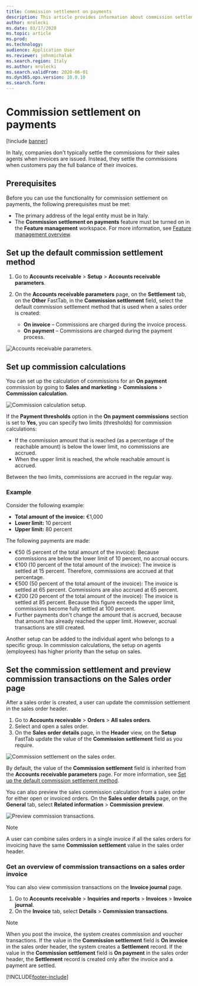 ```yaml
---
title: Commission settlement on payments
description: This article provides information about commission settlement on payments.
author: mrolecki
ms.date: 03/17/2020
ms.topic: article
ms.prod: 
ms.technology: 
audience: Application User
ms.reviewer: johnmichalak
ms.search.region: Italy
ms.author: mrolecki
ms.search.validFrom: 2020-06-01
ms.dyn365.ops.version: 10.0.10
ms.search.form: 
---
```


# Commission settlement on payments

[!include [banner](../../includes/banner.md)]

In Italy, companies don't typically settle the commissions for their sales agents when invoices are issued. Instead, they settle the commissions when customers pay the full balance of their invoices.

## Prerequisites

Before you can use the functionality for commission settlement on payments, the following prerequisites must be met:

- The primary address of the legal entity must be in Italy.
- The **Commission settlement on payments** feature must be turned on in the **Feature management** workspace. For more information, see [Feature management overview](../../../fin-ops-core/fin-ops/get-started/feature-management/feature-management-overview.md).

## <a name="default-commission-settlement-period">Set up the default commission settlement method

1. Go to **Accounts receivable** \> **Setup** \> **Accounts receivable parameters**.
2. On the **Accounts receivable parameters** page, on the **Settlement** tab, on the **Other** FastTab, in the **Commission settlement** field, select the default commission settlement method that is used when a sales order is created:

    - **On invoice** – Commissions are charged during the invoice process.
    - **On payment** – Commissions are charged during the payment process.

![Accounts receivable parameters.](../media/emea-ita-exil-commission-setup-parameters.PNG)

## Set up commission calculations

You can set up the calculation of commissions for an **On payment** commission by going to **Sales and marketing** \> **Commissions** \> **Commission calculation**.

![Commission calculation setup.](../media/emea-ita-exil-commission-%20calculation-setup.PNG)

If the **Payment thresholds** option in the **On payment commissions** section is set to **Yes**, you can specify two limits (thresholds) for commission calculations:

- If the commission amount that is reached (as a percentage of the reachable amount) is below the lower limit, no commissions are accrued.
- When the upper limit is reached, the whole reachable amount is accrued.

Between the two limits, commissions are accrued in the regular way.

### Example

Consider the following example:

- **Total amount of the invoice:** €1,000
- **Lower limit:** 10 percent
- **Upper limit:** 80 percent

The following payments are made:

- €50 (5 percent of the total amount of the invoice): Because commissions are below the lower limit of 10 percent, no accrual occurs.
- €100 (10 percent of the total amount of the invoice): The invoice is settled at 15 percent. Therefore, commissions are accrued at that percentage.
- €500 (50 percent of the total amount of the invoice): The invoice is settled at 65 percent. Commissions are also accrued at 65 percent.
- €200 (20 percent of the total amount of the invoice): The invoice is settled at 85 percent. Because this figure exceeds the upper limit, commissions become fully settled at 100 percent.
- Further payments don't change the amount that is accrued, because that amount has already reached the upper limit. However, accrual transactions are still created.

Another setup can be added to the individual agent who belongs to a specific group. In commission calculations, the setup on agents (employees) has higher priority than the setup on sales.

## Set the commission settlement and preview commission transactions on the Sales order page

After a sales order is created, a user can update the commission settlement in the sales order header.

1. Go to **Accounts receivable** \> **Orders** \> **All sales orders**.
2. Select and open a sales order.
3. On the **Sales order details** page, in the **Header** view, on the **Setup** FastTab update the value of the **Commission settlement** field as you require.

![Commission settlement on the sales order.](../media/emea-ita-exil-commission-sales-order.png)

By default, the value of the **Commission settlement** field is inherited from the **Accounts receivable parameters** page. For more information, see [Set up the default commission settlement method](#default-commission-settlement-period).

You can also preview the sales commission calculation from a sales order for either open or invoiced orders. On the **Sales order details** page, on the **General** tab, select **Related information** \> **Commission preview**.

![Preview commission transactions.](../media/emea-ita-exil-commission-preview.PNG)

> [!NOTE]
> A user can combine sales orders in a single invoice if all the sales orders for invoicing have the same **Commission settlement** value in the sales order header.

### Get an overview of commission transactions on a sales order invoice

You can also view commission transactions on the **Invoice journal** page.

1. Go to **Accounts receivable** \> **Inquiries and reports** \> **Invoices** \> **Invoice journal**.
2. On the **Invoice** tab, select **Details** \> **Commission transactions**.

> [!NOTE]
> When you post the invoice, the system creates commission and voucher transactions. If the value in the **Commission settlement** field is **On invoice** in the sales order header, the system creates a **Settlement** record. If the value in the **Commission settlement** field is **On payment** in the sales order header, the **Settlement** record is created only after the invoice and a payment are settled.


[!INCLUDE[footer-include](../../../includes/footer-banner.md)]
